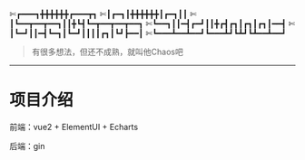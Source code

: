 ✄┏━━━┓╋╋╋╋╋╋┏━━━┳┓
✄┃┏━┓┃╋╋╋╋╋╋┃┏━┓┃┃
✄┃┗━━┳━━┳━━┓┃┃╋┗┫┗━┳━━┳━━┳━━┓
✄┗━━┓┃┃━┫┏━┛┃┃╋┏┫┏┓┃┏┓┃┏┓┃━━┫
✄┃┗━┛┃┃━┫┗━┓┃┗━┛┃┃┃┃┏┓┃┗┛┣━━┃
✄┗━━━┻━━┻━━┛┗━━━┻┛┗┻┛┗┻━━┻━━┛

> 有很多想法，但还不成熟，就叫他Chaos吧
---

# 项目介绍

前端：vue2 + ElementUI + Echarts

后端：gin

